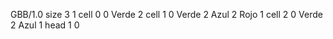<gs-board without-header> GBB/1.0
size 3 1
cell 0 0 Verde 2 
cell 1 0 Verde 2 Azul 2 Rojo 1 
cell 2 0 Verde 2 Azul 1 
head 1 0 </gs-board>